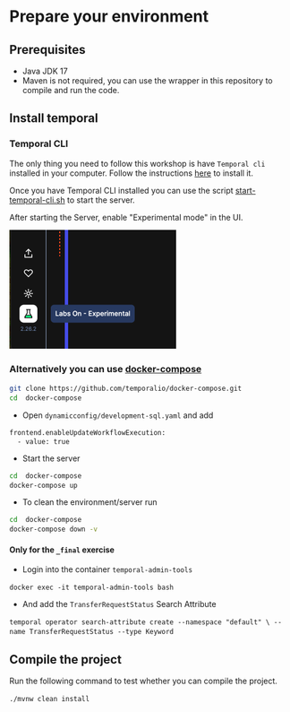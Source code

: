 # Prepare your environment

## Prerequisites
- Java JDK 17
- Maven is not required, you can use the wrapper in this repository to compile and run the code.

## Install temporal 

### Temporal CLI

The only thing you need to follow this workshop is have `Temporal cli` installed in your computer.
Follow the instructions [here](https://docs.temporal.io/cli#install) to install it. 


Once you have Temporal CLI installed you can use the script [start-temporal-cli.sh](./start-temporal-cli.sh) to start the 
server.


After starting the Server, enable "Experimental mode" in the UI.

![labs.png](labs.png)



### Alternatively you can use [docker-compose](https://github.com/temporalio/docker-compose) 

```bash
git clone https://github.com/temporalio/docker-compose.git
cd  docker-compose
```

- Open `dynamicconfig/development-sql.yaml` and add 
```
frontend.enableUpdateWorkflowExecution:
  - value: true

```

- Start the server

```bash
cd  docker-compose
docker-compose up
```

- To clean the environment/server run

```bash
cd  docker-compose
docker-compose down -v
```
#### Only for the `_final` exercise

- Login into the container `temporal-admin-tools`

`docker exec -it temporal-admin-tools bash`

- And add the `TransferRequestStatus` Search Attribute

`temporal operator search-attribute create --namespace "default" \
--name TransferRequestStatus --type Keyword`



## Compile the project

Run the following command to test whether you can compile the project.

`./mvnw clean install`